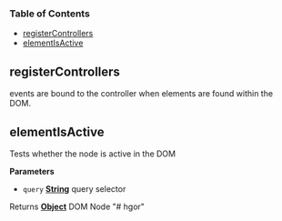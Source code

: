 <!-- Generated by documentation.js. Update this documentation by updating the source code. -->

### Table of Contents

-   [registerControllers](#registercontrollers)
-   [elementIsActive](#elementisactive)

## registerControllers

events are bound to the controller when
elements are found within the DOM.

## elementIsActive

Tests whether the node is active in the DOM

**Parameters**

-   `query` **[String](https://developer.mozilla.org/en-US/docs/Web/JavaScript/Reference/Global_Objects/String)** query selector

Returns **[Object](https://developer.mozilla.org/en-US/docs/Web/JavaScript/Reference/Global_Objects/Object)** DOM Node
"# hgor" 
